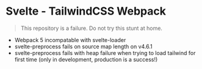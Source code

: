 # Svelte - TailwindCSS Webpack

> This repository is a failure. Do not try this stunt at home.

- Webpack 5 incompatable with svelte-loader
- svelte-preprocess fails on source map length on v4.6.1
- svelte-preprocess fails with heap failure when trying to load tailwind for first time (only in development, production is a success!)

